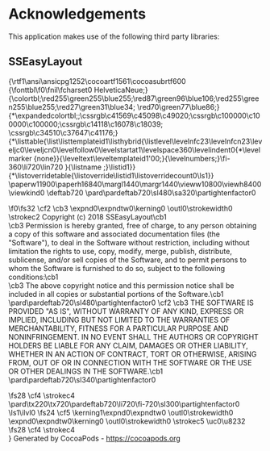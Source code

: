 # Acknowledgements
This application makes use of the following third party libraries:

## SSEasyLayout

{\rtf1\ansi\ansicpg1252\cocoartf1561\cocoasubrtf600
{\fonttbl\f0\fnil\fcharset0 HelveticaNeue;}
{\colortbl;\red255\green255\blue255;\red87\green96\blue106;\red255\green255\blue255;\red27\green31\blue34;
\red70\green77\blue86;}
{\*\expandedcolortbl;;\cssrgb\c41569\c45098\c49020;\cssrgb\c100000\c100000\c100000;\cssrgb\c14118\c16078\c18039;
\cssrgb\c34510\c37647\c41176;}
{\*\listtable{\list\listtemplateid1\listhybrid{\listlevel\levelnfc23\levelnfcn23\leveljc0\leveljcn0\levelfollow0\levelstartat1\levelspace360\levelindent0{\*\levelmarker \{none\}}{\leveltext\leveltemplateid1\'00;}{\levelnumbers;}\fi-360\li720\lin720 }{\listname ;}\listid1}}
{\*\listoverridetable{\listoverride\listid1\listoverridecount0\ls1}}
\paperw11900\paperh16840\margl1440\margr1440\vieww10800\viewh8400\viewkind0
\deftab720
\pard\pardeftab720\sl480\sa320\partightenfactor0

\f0\fs32 \cf2 \cb3 \expnd0\expndtw0\kerning0
\outl0\strokewidth0 \strokec2 Copyright (c) 2018 SSEasyLayout\cb1 \
\cb3 Permission is hereby granted, free of charge, to any person obtaining a copy of this software and associated documentation files (the "Software"), to deal in the Software without restriction, including without limitation the rights to use, copy, modify, merge, publish, distribute, sublicense, and/or sell copies of the Software, and to permit persons to whom the Software is furnished to do so, subject to the following conditions:\cb1 \
\cb3 The above copyright notice and this permission notice shall be included in all copies or substantial portions of the Software.\cb1 \
\pard\pardeftab720\sl480\partightenfactor0
\cf2 \cb3 THE SOFTWARE IS PROVIDED "AS IS", WITHOUT WARRANTY OF ANY KIND, EXPRESS OR IMPLIED, INCLUDING BUT NOT LIMITED TO THE WARRANTIES OF MERCHANTABILITY, FITNESS FOR A PARTICULAR PURPOSE AND NONINFRINGEMENT. IN NO EVENT SHALL THE AUTHORS OR COPYRIGHT HOLDERS BE LIABLE FOR ANY CLAIM, DAMAGES OR OTHER LIABILITY, WHETHER IN AN ACTION OF CONTRACT, TORT OR OTHERWISE, ARISING FROM, OUT OF OR IN CONNECTION WITH THE SOFTWARE OR THE USE OR OTHER DEALINGS IN THE SOFTWARE.\cb1 \
\pard\pardeftab720\sl340\partightenfactor0

\fs28 \cf4 \strokec4 \
\pard\tx220\tx720\pardeftab720\li720\fi-720\sl300\partightenfactor0
\ls1\ilvl0
\fs24 \cf5 \kerning1\expnd0\expndtw0 \outl0\strokewidth0 		\expnd0\expndtw0\kerning0
\outl0\strokewidth0 \strokec5 \uc0\u8232 
\fs28 \cf4 \strokec4 \
}
Generated by CocoaPods - https://cocoapods.org
